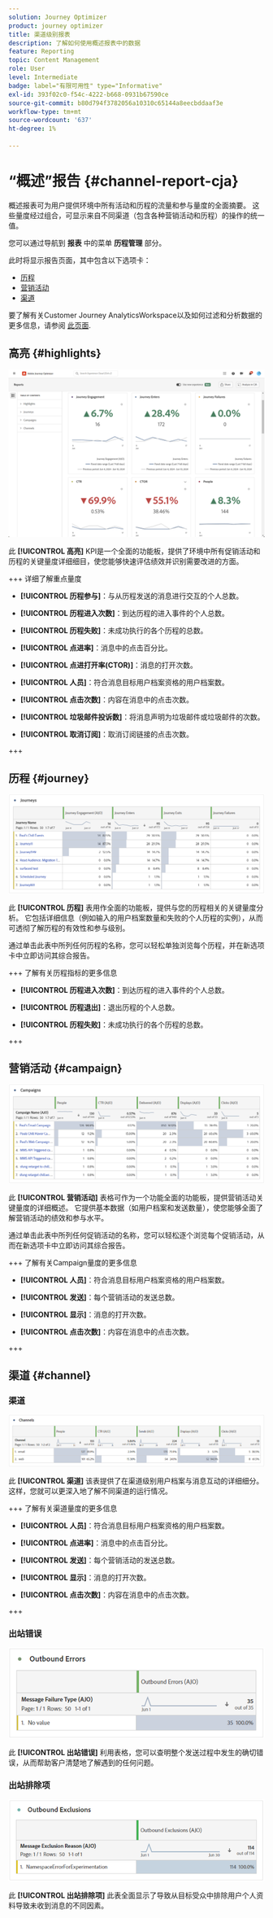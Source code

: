 ```yaml
---
solution: Journey Optimizer
product: journey optimizer
title: 渠道级别报表
description: 了解如何使用概述报表中的数据
feature: Reporting
topic: Content Management
role: User
level: Intermediate
badge: label="有限可用性" type="Informative"
exl-id: 393f02c0-f54c-4222-b668-0931b67590ce
source-git-commit: b80d794f3782056a10310c65144a8eecbddaaf3e
workflow-type: tm+mt
source-wordcount: '637'
ht-degree: 1%

---
```


# “概述”报告 {#channel-report-cja}

概述报表可为用户提供环境中所有活动和历程的流量和参与量度的全面摘要。 这些量度经过组合，可显示来自不同渠道（包含各种营销活动和历程）的操作的统一值。

您可以通过导航到 **报表** 中的菜单 **历程管理** 部分。

此时将显示报告页面，其中包含以下选项卡：

* [历程](#journey)
* [营销活动](#campaign)
* [渠道](#channel)

要了解有关Customer Journey AnalyticsWorkspace以及如何过滤和分析数据的更多信息，请参阅 [此页面](https://experienceleague.adobe.com/en/docs/analytics-platform/using/cja-workspace/home).

## 高亮 {#highlights}

![](assets/cja-highlights.png)

此 **[!UICONTROL 高亮]** KPI是一个全面的功能板，提供了环境中所有促销活动和历程的关键量度详细细目，使您能够快速评估绩效并识别需要改进的方面。

+++ 详细了解重点量度

* **[!UICONTROL 历程参与]**：与从历程发送的消息进行交互的个人总数。

* **[!UICONTROL 历程进入次数]**：到达历程的进入事件的个人总数。

* **[!UICONTROL 历程失败]**：未成功执行的各个历程的总数。

* **[!UICONTROL 点进率]**：消息中的点击百分比。

* **[!UICONTROL 点进打开率(CTOR)]**：消息的打开次数。

* **[!UICONTROL 人员]**：符合消息目标用户档案资格的用户档案数。

* **[!UICONTROL 点击次数]**：内容在消息中的点击次数。

* **[!UICONTROL 垃圾邮件投诉数]**：将消息声明为垃圾邮件或垃圾邮件的次数。

* **[!UICONTROL 取消订阅]**：取消订阅链接的点击次数。

+++

## 历程 {#journey}

![](assets/cja-channel-journeys.png)

此 **[!UICONTROL 历程]** 表用作全面的功能板，提供与您的历程相关的关键量度分析。 它包括详细信息（例如输入的用户档案数量和失败的个人历程的实例），从而可透彻了解历程的有效性和参与级别。

通过单击此表中所列任何历程的名称，您可以轻松单独浏览每个历程，并在新选项卡中立即访问其综合报告。

+++ 了解有关历程指标的更多信息

* **[!UICONTROL 历程进入次数]**：到达历程的进入事件的个人总数。

* **[!UICONTROL 历程退出]**：退出历程的个人总数。

* **[!UICONTROL 历程失败]**：未成功执行的各个历程的总数。

+++

## 营销活动 {#campaign}

![](assets/cja-channel-campaigns.png)

此 **[!UICONTROL 营销活动]** 表格可作为一个功能全面的功能板，提供营销活动关键量度的详细概述。 它提供基本数据（如用户档案和发送数量），使您能够全面了解营销活动的绩效和参与水平。

通过单击此表中所列任何促销活动的名称，您可以轻松逐个浏览每个促销活动，从而在新选项卡中立即访问其综合报告。

+++ 了解有关Campaign量度的更多信息

* **[!UICONTROL 人员]**：符合消息目标用户档案资格的用户档案数。

* **[!UICONTROL 发送]**：每个营销活动的发送总数。

* **[!UICONTROL 显示]**：消息的打开次数。

* **[!UICONTROL 点击次数]**：内容在消息中的点击次数。

+++

## 渠道 {#channel}

### 渠道

![](assets/cja-channels.png)

此 **[!UICONTROL 渠道]** 该表提供了在渠道级别用户档案与消息互动的详细细分。 这样，您就可以更深入地了解不同渠道的运行情况。

+++ 了解有关渠道量度的更多信息

* **[!UICONTROL 人员]**：符合消息目标用户档案资格的用户档案数。

* **[!UICONTROL 点进率]**：消息中的点击百分比。

* **[!UICONTROL 发送]**：每个营销活动的发送总数。

* **[!UICONTROL 显示]**：消息的打开次数。

* **[!UICONTROL 点击次数]**：内容在消息中的点击次数。

+++

### 出站错误

![](assets/cja-channels-outbound-errors.png)

此 **[!UICONTROL 出站错误]** 利用表格，您可以查明整个发送过程中发生的确切错误，从而帮助客户清楚地了解遇到的任何问题。

### 出站排除项

![](assets/cja-channels-outbound-excluded.png)

此 **[!UICONTROL 出站排除项]** 此表全面显示了导致从目标受众中排除用户个人资料导致未收到消息的不同因素。

